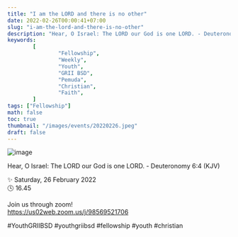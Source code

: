 ```yaml
---
title: "I am the LORD and there is no other"
date: 2022-02-26T00:00:41+07:00
slug: "i-am-the-lord-and-there-is-no-other"
description: "Hear, O Israel: The LORD our God is one LORD. - Deuteronomy 6:4 (KJV)"
keywords:
        [
                "Fellowship",
                "Weekly",
                "Youth",
                "GRII BSD",
                "Pemuda",
                "Christian",
                "Faith",
        ]
tags: ["Fellowship"]
math: false
toc: true
thumbnail: "/images/events/20220226.jpeg"
draft: false
---
```


![image](/images/events/20220226.jpeg)

Hear, O Israel: The LORD our God is one LORD. - Deuteronomy 6:4 (KJV)

✨ Saturday, 26 February 2022\
🕓 16.45

Join us through zoom!\
https://us02web.zoom.us/j/98569521706

#YouthGRIIBSD #youthgriibsd #fellowship #youth #christian
